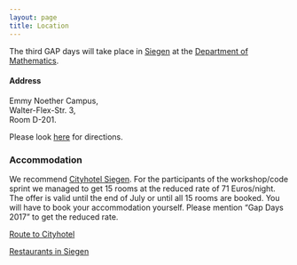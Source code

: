 ```yaml
---
layout: page
title: Location
---
```


The third GAP days will take place in
[Siegen](http://www.siegen.de/) at the
[Department of Mathematics](http://www.mathematik.uni-siegen.de/).

<h4>Address</h4>
Emmy Noether Campus, <br>
Walter-Flex-Str. 3, <br>
Room D-201.


Please look [here](http://www.uni-siegen.de/fb6/fb6/anfahrt/index.html.en?lang=en) for directions.

<h3>Accommodation</h3>

We recommend <a href="http://www.cityhotel-siegen.de">Cityhotel Siegen</a>.
For the participants of the workshop/code sprint we managed to
get 15 rooms at the reduced rate of 71 Euros/night.
The offer is valid until the end of July or until all 15 rooms are booked.
You will have to book your accommodation yourself. Please
mention <Q>Gap Days 2017</Q> to get the reduced rate.

[Route to Cityhotel](https://www.google.de/maps/dir/Hubertusweg+41,+57072+Siegen/Cityhotel+Siegen,+Koblenzer+Straße,+Siegen/@50.8712822,8.006955,17z/data=!4m14!4m13!1m5!1m1!1s0x47bc1cf02fa71225:0x14c1d8e63e1aad6c!2m2!1d8.0050424!2d50.8731522!1m5!1m1!1s0x47bc1cf3659f9a71:0x198a80371a54e03a!2m2!1d8.012079!2d50.868547!3e2)

[Restaurants in Siegen](/gapdays2017-fall/restaurants)